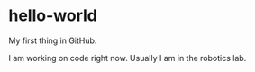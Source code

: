 # hello-world
My first thing in GitHub.
 
I am working on code right now. Usually I am in the robotics lab.
